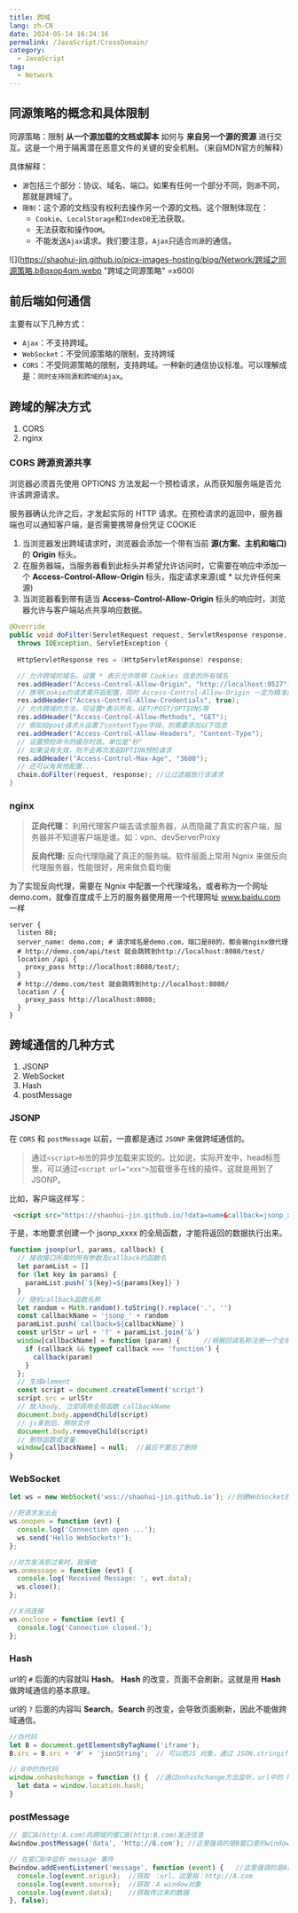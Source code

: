 ```yaml
---
title: 跨域
lang: zh-CN
date: 2024-05-14 16:24:16
permalink: /JavaScript/CrossDomain/
category: 
  - JavaScript
tag: 
  - Network
---
```


## 同源策略的概念和具体限制


同源策略：限制 **从一个源加载的文档或脚本** 如何与 **来自另一个源的资源** 进行交互。这是一个用于隔离潜在恶意文件的关键的安全机制。（来自MDN官方的解释）



具体解释：

- `源`包括三个部分：协议、域名、端口。如果有任何一个部分不同，则`源`不同，那就是跨域了。
- `限制`：这个源的文档没有权利去操作另一个源的文档。这个限制体现在：
  - `Cookie`、`LocalStorage`和`IndexDB`无法获取。
  - 无法获取和操作`DOM`。
  - 不能发送`Ajax`请求。我们要注意，`Ajax`只适合`同源`的通信。


![](https://shaohui-jin.github.io/picx-images-hosting/blog/Network/跨域之同源策略.b8qxop4qm.webp "跨域之同源策略" =x600)

<!-- more -->


[//]: # (## 简单请求与预检请求)

[//]: # ()
[//]: # (主要有以下几种方式：)

[//]: # ()
[//]: # (- `Ajax`：不支持跨域。)

[//]: # (- `WebSocket`：不受同源策略的限制，支持跨域)

[//]: # (- `CORS`：不受同源策略的限制，支持跨域。一种新的通信协议标准。可以理解成是：`同时支持同源和跨域的Ajax`。)

[//]: # ()


## 前后端如何通信

主要有以下几种方式：

- `Ajax`：不支持跨域。
- `WebSocket`：不受同源策略的限制，支持跨域
- `CORS`：不受同源策略的限制，支持跨域。一种新的通信协议标准。可以理解成是：`同时支持同源和跨域的Ajax`。

## 跨域的解决方式

1. CORS
2. nginx

### CORS 跨源资源共享

浏览器必须首先使用 OPTIONS 方法发起一个预检请求，从而获知服务端是否允许该跨源请求。

服务器确认允许之后，才发起实际的 HTTP 请求。在预检请求的返回中，服务器端也可以通知客户端，是否需要携带身份凭证 COOKIE

1. 当浏览器发出跨域请求时，浏览器会添加一个带有当前 **源(方案、主机和端口)** 的 **Origin** 标头。
2. 在服务器端，当服务器看到此标头并希望允许访问时，它需要在响应中添加一个 **Access-Control-Allow-Origin** 标头，指定请求来源(或 * 以允许任何来源)
3. 当浏览器看到带有适当 **Access-Control-Allow-Origin** 标头的响应时，浏览器允许与客户端站点共享响应数据。

``` java {7-17}
@Override
public void doFilter(ServletRequest request, ServletResponse response, FilterChain chain)
  throws IOException, ServletException {
  
  HttpServletResponse res = (HttpServletResponse) response;

  // 允许跨域的域名，设置 * 表示允许除带 Cookies 信息的所有域名
  res.addHeader("Access-Control-Allow-Origin", "http://localhost:9527"); 
  // 携带Cookie的请求需开启配置，同时 Access-Control-Allow-Origin 一定为精准匹配
  res.addHeader("Access-Control-Allow-Credentials", true); 
  // 允许跨域的方法，可设置*表示所有。GET/POST/OPTIONS等
  res.addHeader("Access-Control-Allow-Methods", "GET"); 
  // 假如给post请求头设置了contentType字段，则需要添加以下信息
  res.addHeader("Access-Control-Allow-Headers", "Content-Type");
  // 设置预检命令的缓存时效。单位是"秒"
  // 如果没有失效，则不会再次发起OPTION预检请求
  res.addHeader("Access-Control-Max-Age", "3600");
  // 还可以有其他配置...
  chain.doFilter(request, response); //让过滤器放行该请求
}
```

### nginx

> **正向代理：** 利用代理客户端去请求服务器，从而隐藏了真实的客户端，服务器并不知道客户端是谁。如：vpn、devServerProxy
>
> **反向代理:** 反向代理隐藏了真正的服务端。软件层面上常用 Ngnix 来做反向代理服务器，性能很好，用来做负载均衡

为了实现反向代理，需要在 Ngnix 中配置一个代理域名，或者称为一个网址 demo.com，就像百度成千上万的服务器使用用一个代理网址 www.baidu.com 一样

```nginx
server {
  listen 80;
  server_name: demo.com; # 请求域名是demo.com，端口是80的，都会被nginx做代理
  # http://demo.com/api/test 就会跳转到http://localhost:8080/test/
  location /api {
    proxy_pass http://localhost:8080/test/;
  }
  # http://demo.com/test 就会跳转到http://localhost:8080/
  location / {
    proxy_pass http://localhost:8080; 
  }
}
```

##  跨域通信的几种方式

1. JSONP
2. WebSocket
3. Hash
4. postMessage

### JSONP

在 `CORS` 和 `postMessage` 以前，一直都是通过 `JSONP` 来做跨域通信的。

> 通过`<script>标签`的异步加载来实现的。比如说，实际开发中，head标签里，可以通过`<script url="xxx">`加载很多在线的插件。这就是用到了JSONP。

比如，客户端这样写：

```html
 <script src="https://shaohui-jin.github.io/?data=name&callback=jsonp_xxxx"></script>
```

于是，本地要求创建一个 jsonp_xxxx 的全局函数，才能将返回的数据执行出来。

```js
function jsonp(url, params, callback) {
  // 接收接口所需的所有参数及callback的函数名
  let paramList = []
  for (let key in params) {
    paramList.push(`${key}=${params[key]}`)
  }
  // 随机callback函数名称
  let random = Math.random().toString().replace('.', '')
  const callbackName = 'jsonp_' + random
  paramList.push(`callback=${callbackName}`)
  const urlStr = url + '?' + paramList.join('&')
  window[callbackName] = function (param) {      //根据回调名称注册一个全局的函数
    if (callback && typeof callback === 'function') {
      callback(param)
    }
  };
  // 生成element
  const script = document.createElement('script')
  script.src = urlStr
  // 放入body, 立即调用全局函数 callbackName
  document.body.appendChild(script)
  // js拿到后，移除文件
  document.body.removeChild(script)
  // 删除函数或变量
  window[callbackName] = null;  //最后不要忘了删除
}
```

### WebSocket

```js
let ws = new WebSocket('wss://shaohui-jin.github.io'); //创建WebSocket的对象。参数可以是 ws 或 wss，后者表示加密。

//把请求发出去
ws.onopen = function (evt) {
  console.log('Connection open ...');
  ws.send('Hello WebSockets!');
};

//对方发消息过来时，我接收
ws.onmessage = function (evt) {
  console.log('Received Message: ', evt.data);
  ws.close();
};

//关闭连接
ws.onclose = function (evt) {
  console.log('Connection closed.');
};
```

### Hash

url的 `#` 后面的内容就叫 **Hash**。 **Hash** 的改变，页面不会刷新。这就是用 **Hash** 做跨域通信的基本原理。

url的 `?` 后面的内容叫 **Search**。**Search** 的改变，会导致页面刷新，因此不能做跨域通信。

```js {3,6-8}
//伪代码
let B = document.getElementsByTagName('iframe');
B.src = B.src + '#' + 'jsonString';  // 可以把JS 对象，通过 JSON.stringify()方法转成 json字符串，发给 B

// B中的伪代码
window.onhashchange = function () {  //通过onhashchange方法监听，url中的 hash 是否发生变化
  let data = window.location.hash;
}
```

### postMessage

```js
// 窗口A(http:A.com)向跨域的窗口B(http:B.com)发送信息
Awindow.postMessage('data', 'http://B.com'); //这里强调的是B窗口里的window对象

// 在窗口B中监听 message 事件
Bwindow.addEventListener('message', function (event) {   //这里强调的是A窗口里的window对象
  console.log(event.origin);  //获取 ：url。这里指：http://A.com
  console.log(event.source);  //获取：A window对象
  console.log(event.data);    //获取传过来的数据
}, false);
```

